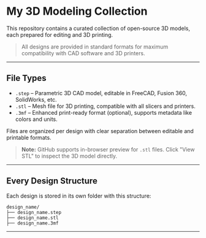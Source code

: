 # My 3D Modeling Collection
This repository contains a curated collection of open-source 3D models, each prepared for editing and 3D printing.  
> All designs are provided in standard formats for maximum compatibility with CAD software and 3D printers.

---

## File Types

- `.step` – Parametric 3D CAD model, editable in FreeCAD, Fusion 360, SolidWorks, etc.
- `.stl` – Mesh file for 3D printing, compatible with all slicers and printers.
- `.3mf` – Enhanced print-ready format (optional), supports metadata like colors and units.

Files are organized per design with clear separation between editable and printable formats.

> **Note:** GitHub supports in-browser preview for `.stl` files. Click "View STL" to inspect the 3D model directly.


---
 ## Every Design Structure

Each design is stored in its own folder with this structure:

```plaintext
design_name/
├── design_name.step
├── design_name.stl
├── design_name.3mf
```

--- 


